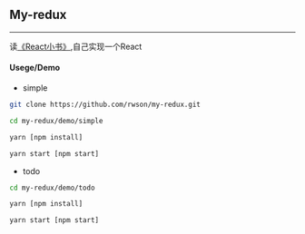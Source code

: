 ## My-redux

-------

读[《React小书》](http://huziketang.com/books/react),自己实现一个React



#### Usege/Demo

-   simple

```bash
git clone https://github.com/rwson/my-redux.git

cd my-redux/demo/simple

yarn [npm install]

yarn start [npm start]
```



-   todo

```bash
cd my-redux/demo/todo

yarn [npm install]

yarn start [npm start]
```

